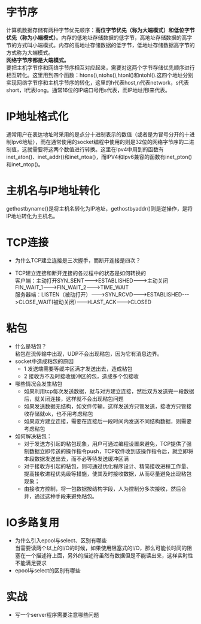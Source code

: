 # 字节序
  计算机数据存储有两种字节优先顺序：**高位字节优先（称为大端模式）和低位字节优先（称为小端模式）**。内存的低地址存储数据的低字节，高地址存储数据的高字节的方式叫小端模式。内存的高地址存储数据的低字节，低地址存储数据高字节的方式称为大端模式。  
  **网络字节序都是大端模式。**  
  要把主机字节序和网络字节序相互对应起来，需要对这两个字节存储优先顺序进行相互转化。这里用到四个函数：htons(),ntohs(),htonl()和ntohl().这四个地址分别实现网络字节序和主机字节序的转化，这里的h代表host,n代表network，s代表short，l代表long。通常16位的IP端口号用s代表，而IP地址用l来代表。

# IP地址格式化
  通常用户在表达地址时采用的是点分十进制表示的数值（或者是为冒号分开的十进制Ipv6地址），而在通常使用的socket编程中使用的则是32位的网络字节序的二进制值，这就需要将这两个数值进行转换。这里在Ipv4中用到的函数有inet_aton()、inet_addr()和inet_ntoa()，而IPV4和Ipv6兼容的函数有inet_pton()和inet_ntop()。
  
# 主机名与IP地址转化
  gethostbyname()是将主机名转化为IP地址，gethostbyaddr()则是逆操作，是将IP地址转化为主机名。

# TCP连接
* 为什么TCP建立连接是三次握手，而断开连接是四次？  

* TCP建立连接和断开连接的各过程中的状态是如何转换的  
  客户端：主动打开SYN_SENT--->ESTABLISHED--->主动关闭FIN_WAIT_1--->FIN_WAIT_2--->TIME_WAIT  
  服务器端：LISTEN（被动打开）--->SYN_RCVD--->ESTABLISHED--->CLOSE_WAIT(被动关闭)--->LAST_ACK--->CLOSED
  
# 粘包
* 什么是粘包？   
  粘包在流传输中出现，UDP不会出现粘包，因为它有消息边界。
* socket中造成粘包的原因
  + 1 发送端需要等缓冲区满才发送出去，造成粘包
  + 2 接收方不及时接收缓冲区的包，造成多个包接收
* 哪些情况会发生粘包
  + 如果利用tcp每次发送数据，就与对方建立连接，然后双方发送完一段数据后，就关闭连接，这样就不会出现粘包问题
  + 如果发送数据无结构，如文件传输，这样发送方只管发送，接收方只管接收存储就ok，也不用考虑粘包
  + 如果双方建立连接，需要在连接后一段时间内发送不同结构数据，则需要考虑粘包  
* 如何解决粘包：
  + 对于发送方引起的粘包现象，用户可通过编程设置来避免，TCP提供了强制数据立即传送的操作指令push，TCP软件收到该操作指令后，就立即将本段数据发送出去，而不必等待发送缓冲区满
  + 对于接收方引起的粘包，则可通过优化程序设计、精简接收进程工作量、提高接收进程优先级等措施，使其及时接收数据，从而尽量避免出现粘包现象；
  + 由接收方控制，将一包数据按结构字段，人为控制分多次接收，然后合并，通过这种手段来避免粘包。

# IO多路复用
* 为什么引入epool与select、区别有哪些  
  当需要读两个以上的I/O的时候，如果使用阻塞式的I/O，那么可能长时间的阻塞在一个描述符上面，另外的描述符虽然有数据但是不能读出来，这样实时性不能满足要求
* epool与select的区别有哪些 

# 实战
* 写一个server程序需要注意哪些问题  


